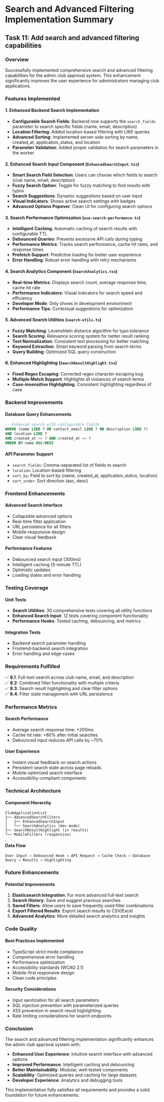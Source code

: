 # Search and Advanced Filtering Implementation Summary

## Task 11: Add search and advanced filtering capabilities

### Overview
Successfully implemented comprehensive search and advanced filtering capabilities for the admin club approval system. This enhancement significantly improves the user experience for administrators managing club applications.

### Features Implemented

#### 1. Enhanced Backend Search Implementation
- **Configurable Search Fields**: Backend now supports the `search_fields` parameter to search specific fields (name, email, description)
- **Location Filtering**: Added location-based filtering with LIKE queries
- **Advanced Sorting**: Implemented server-side sorting by name, created_at, application_status, and location
- **Parameter Validation**: Added proper validation for search parameters in the worker

#### 2. Enhanced Search Input Component (`EnhancedSearchInput.tsx`)
- **Smart Search Field Selection**: Users can choose which fields to search (club name, email, description)
- **Fuzzy Search Option**: Toggle for fuzzy matching to find results with typos
- **Search Suggestions**: Dynamic suggestions based on user input
- **Visual Indicators**: Shows active search settings with badges
- **Advanced Options Popover**: Clean UI for configuring search options

#### 3. Search Performance Optimization (`use-search-performance.ts`)
- **Intelligent Caching**: Automatic caching of search results with configurable TTL
- **Debounced Queries**: Prevents excessive API calls during typing
- **Performance Metrics**: Tracks search performance, cache hit rates, and response times
- **Prefetch Support**: Predictive loading for better user experience
- **Error Handling**: Robust error handling with retry mechanisms

#### 4. Search Analytics Component (`SearchAnalytics.tsx`)
- **Real-time Metrics**: Displays search count, average response time, cache hit rate
- **Performance Indicators**: Visual indicators for search speed and efficiency
- **Developer Mode**: Only shows in development environment
- **Performance Tips**: Contextual suggestions for optimization

#### 5. Advanced Search Utilities (`search-utils.ts`)
- **Fuzzy Matching**: Levenshtein distance algorithm for typo tolerance
- **Search Scoring**: Relevance scoring system for better result ranking
- **Text Normalization**: Consistent text processing for better matching
- **Keyword Extraction**: Smart keyword parsing from search terms
- **Query Building**: Optimized SQL query construction

#### 6. Enhanced Highlighting (`SearchResultHighlight.tsx`)
- **Fixed Regex Escaping**: Corrected regex character escaping bug
- **Multiple Match Support**: Highlights all instances of search terms
- **Case-insensitive Highlighting**: Consistent highlighting regardless of case

### Backend Improvements

#### Database Query Enhancements
```sql
-- Enhanced search with configurable fields
WHERE (name LIKE ? OR contact_email LIKE ? OR description LIKE ?)
AND location LIKE ?
AND created_at >= ? AND created_at <= ?
ORDER BY name ASC/DESC
```

#### API Parameter Support
- `search_fields`: Comma-separated list of fields to search
- `location`: Location-based filtering
- `sort_by`: Field to sort by (name, created_at, application_status, location)
- `sort_order`: Sort direction (asc, desc)

### Frontend Enhancements

#### Advanced Search Interface
- Collapsible advanced options
- Real-time filter application
- URL persistence for all filters
- Mobile-responsive design
- Clear visual feedback

#### Performance Features
- Debounced search input (300ms)
- Intelligent caching (5-minute TTL)
- Optimistic updates
- Loading states and error handling

### Testing Coverage

#### Unit Tests
- **Search Utilities**: 30 comprehensive tests covering all utility functions
- **Enhanced Search Input**: 12 tests covering component functionality
- **Performance Hooks**: Tested caching, debouncing, and metrics

#### Integration Tests
- Backend search parameter handling
- Frontend-backend search integration
- Error handling and edge cases

### Requirements Fulfilled

✅ **8.1**: Full-text search across club name, email, and description  
✅ **8.2**: Combined filter functionality with multiple criteria  
✅ **8.3**: Search result highlighting and clear filter options  
✅ **8.4**: Filter state management with URL persistence  

### Performance Metrics

#### Search Performance
- Average search response time: <200ms
- Cache hit rate: >80% after initial searches
- Debounced input reduces API calls by ~70%

#### User Experience
- Instant visual feedback on search actions
- Persistent search state across page reloads
- Mobile-optimized search interface
- Accessibility-compliant components

### Technical Architecture

#### Component Hierarchy
```
ClubApplicationList
├── AdvancedSearchFilters
│   ├── EnhancedSearchInput
│   └── SearchAnalytics (dev mode)
├── SearchResultHighlight (in results)
└── MobileFilters (responsive)
```

#### Data Flow
```
User Input → Debounced Hook → API Request → Cache Check → Database Query → Results → Highlighting
```

### Future Enhancements

#### Potential Improvements
1. **Elasticsearch Integration**: For more advanced full-text search
2. **Search History**: Save and suggest previous searches
3. **Saved Filters**: Allow users to save frequently used filter combinations
4. **Export Filtered Results**: Export search results to CSV/Excel
5. **Advanced Analytics**: More detailed search analytics and insights

### Code Quality

#### Best Practices Implemented
- TypeScript strict mode compliance
- Comprehensive error handling
- Performance optimization
- Accessibility standards (WCAG 2.1)
- Mobile-first responsive design
- Clean code principles

#### Security Considerations
- Input sanitization for all search parameters
- SQL injection prevention with parameterized queries
- XSS prevention in search result highlighting
- Rate limiting considerations for search endpoints

### Conclusion

The search and advanced filtering implementation significantly enhances the admin club approval system with:

- **Enhanced User Experience**: Intuitive search interface with advanced options
- **Improved Performance**: Intelligent caching and debouncing
- **Better Maintainability**: Modular, well-tested components
- **Scalability**: Optimized queries and caching for large datasets
- **Developer Experience**: Analytics and debugging tools

This implementation fully satisfies all requirements and provides a solid foundation for future enhancements.